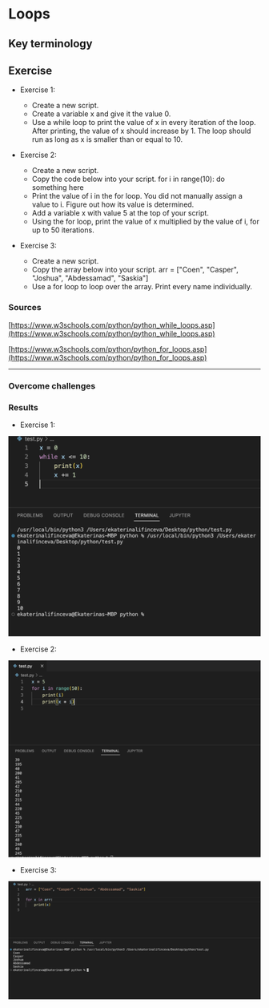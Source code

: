 # Loops

## Key terminology


## Exercise

- Exercise 1:
    - Create a new script.
    - Create a variable x and give it the value 0.
    - Use a while loop to print the value of x in every iteration of the loop. After printing, the value of x should increase by 1. The loop should run as long as x is smaller than or equal to 10.

- Exercise 2:
    - Create a new script.
    - Copy the code below into your script.
    for i in range(10):
     do something here
    - Print the value of i in the for loop. You did not manually assign a value to i. Figure out how its value is determined.
    - Add a variable x with value 5 at the top of your script.
    - Using the for loop, print the value of x multiplied by the value of i, for up to 50 iterations.

- Exercise 3:
    - Create a new script.
    - Copy the array below into your script.
    arr = ["Coen", "Casper", "Joshua", "Abdessamad", "Saskia"]
    - Use a for loop to loop over the array. Print every name individually.


### Sources
[https://www.w3schools.com/python/python_while_loops.asp](https://www.w3schools.com/python/python_while_loops.asp)

[https://www.w3schools.com/python/python_for_loops.asp](https://www.w3schools.com/python/python_for_loops.asp)
****

### Overcome challenges


### Results
- Exercise 1:

![image](/00_includes/PRG_04_1_screenshot.png)

- Exercise 2:

![image](/00_includes/PRG_04_2_screenshot.png)

- Exercise 3:

![image](/00_includes/PRG_04_3_screenshot.png)